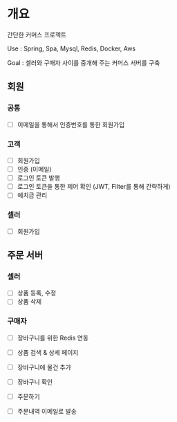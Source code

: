 # 개요
간단한 커머스 프로젝트

Use : Spring, Spa, Mysql, Redis, Docker, Aws

Goal : 셀러와 구매자 사이를 중개해 주는 커머스 서버를 구축

## 회원
### 공통
- [ ] 이메일을 통해서 인증번호를 통한 회원가입

### 고객
- [ ] 회원가입
- [ ] 인증 (이메일)
- [ ] 로그인 토큰 발행
- [ ] 로그인 토큰을 통한 제어 확인 (JWT, Filter를 통해 간략하게)
- [ ] 예치금 관리
      
### 셀러
- [ ] 회원가입

## 주문 서버
  
### 셀러
- [ ] 상품 등록, 수정
- [ ] 상품 삭제

### 구매자
- [ ] 장바구니를 위한 Redis 연동
- [ ] 상품 검색 & 상세 페이지
- [ ] 장바구니에 물건 추가
- [ ] 장바구니 확인
- [ ] 주문하기
- [ ] 주문내역 이메일로 발송

